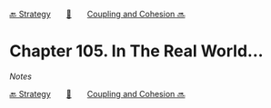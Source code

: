 [🔙 Strategy][previous-chapter]&nbsp;&nbsp;&nbsp;&nbsp;&nbsp;&nbsp;&nbsp;[🏡][readme]&nbsp;&nbsp;&nbsp;&nbsp;&nbsp;&nbsp;&nbsp;[Coupling and Cohesion 🔜][upcoming-chapter]

# Chapter 105. In The Real World...

_Notes_

[🔙 Strategy][previous-chapter]&nbsp;&nbsp;&nbsp;&nbsp;&nbsp;&nbsp;&nbsp;[🏡][readme]&nbsp;&nbsp;&nbsp;&nbsp;&nbsp;&nbsp;&nbsp;[Coupling and Cohesion 🔜][upcoming-chapter]

[readme]: README.md
[previous-chapter]: ch104-strategy.md
[upcoming-chapter]: ch106-coupling-and-cohesion.md